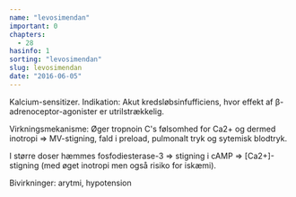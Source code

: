 ```yaml
---
name: "levosimendan"
important: 0
chapters:  
  - 28
hasinfo: 1
sorting: "levosimendan"
slug: levosimendan
date: "2016-06-05"
---
```


Kalcium-sensitizer. Indikation: Akut kredsløbsinfufficiens, hvor effekt af β-adrenoceptor-agonister er utrilstrækkelig.

Virkningsmekanisme: Øger tropnoin C's følsomhed for Ca2+ og dermed inotropi => MV-stigning, fald i preload, pulmonalt tryk og sytemisk blodtryk.

I større doser hæmmes fosfodiesterase-3 => stigning i cAMP => [Ca2+]-stigning (med øget inotropi men også risiko for iskæmi).

Bivirkninger: arytmi, hypotension
